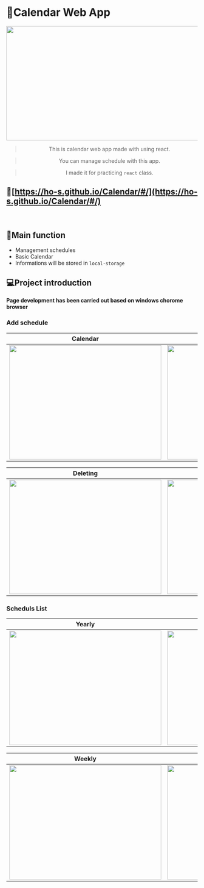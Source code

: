 # :calendar:Calendar Web App

<img src='https://user-images.githubusercontent.com/71132893/103134398-5495cc80-46f4-11eb-8c66-2c78dd4c517d.png' width='800px' height='300px'>
<div align="center">

> This is calendar web app made with using react.

> You can manage schedule with this app.

> I made it for practicing `react` class.

</div>

## 🔗[https://ho-s.github.io/Calendar/#/](https://ho-s.github.io/Calendar/#/)

<br>

## :checkered_flag:Main function

-   Management schedules
-   Basic Calendar
-   Informations will be stored in `local-storage`

## 💻Project introduction

**Page development has been carried out based on windows chorome browser**

### Add schedule

|                                                                    Calendar                                                                    |                                                                     Adding                                                                      |
| :--------------------------------------------------------------------------------------------------------------------------------------------: | :---------------------------------------------------------------------------------------------------------------------------------------------: |
| <img src='https://user-images.githubusercontent.com/71132893/103136895-aeec5880-4707-11eb-9299-70b12ff0eeea.gif' width='400px' height='300px'> | <img src='https://user-images.githubusercontent.com/71132893/103136889-a09e3c80-4707-11eb-9dae-29d091f87488.gif' width='400px'  height='300px'> |

|                                                                    Deleting                                                                    |                                                                    Summary                                                                     |
| :--------------------------------------------------------------------------------------------------------------------------------------------: | :--------------------------------------------------------------------------------------------------------------------------------------------: |
| <img src='https://user-images.githubusercontent.com/71132893/103136899-b3187600-4707-11eb-80bf-ccf5e0d9632c.gif' width='400px' height='300px'> | <img src='https://user-images.githubusercontent.com/71132893/103136902-b4e23980-4707-11eb-858b-06c1218d5298.gif' width='400px' height='300px'> |

### Scheduls List

|                                                                     Yearly                                                                     |                                                                    Monthly                                                                     |
| :--------------------------------------------------------------------------------------------------------------------------------------------: | :--------------------------------------------------------------------------------------------------------------------------------------------: |
| <img src='https://user-images.githubusercontent.com/71132893/103136905-b7449380-4707-11eb-98af-42f0b24938d9.gif' width='400px' height='300px'> | <img src='https://user-images.githubusercontent.com/71132893/103136901-b3b10c80-4707-11eb-9f65-4ed5cc234b0b.gif' width='400px' height='300px'> |

|                                                                     Weekly                                                                     |                                                                     Daily                                                                      |
| :--------------------------------------------------------------------------------------------------------------------------------------------: | :--------------------------------------------------------------------------------------------------------------------------------------------: |
| <img src='https://user-images.githubusercontent.com/71132893/103136903-b6136680-4707-11eb-9253-3e4d6aeeed8c.gif' width='400px' height='300px'> | <img src='https://user-images.githubusercontent.com/71132893/103136898-b1e74900-4707-11eb-8853-023687c44d5c.gif' width='400px' height='300px'> |
